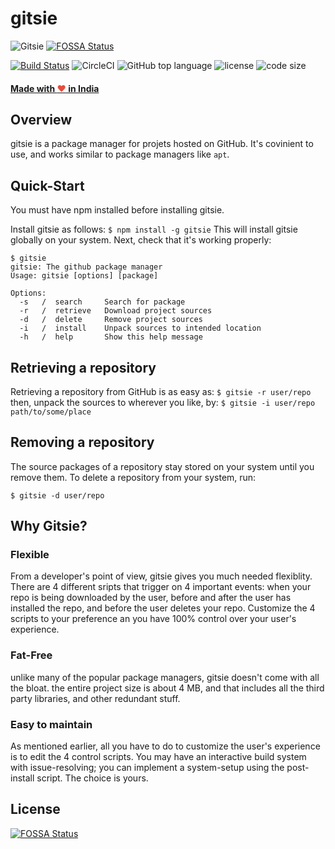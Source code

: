 # gitsie
![Gitsie](https://hatlesshacker.github.io/gitsie/Gitsie.png)[![FOSSA Status](https://app.fossa.io/api/projects/git%2Bgithub.com%2Fhatlesshacker%2Fgitsie.svg?type=shield)](https://app.fossa.io/projects/git%2Bgithub.com%2Fhatlesshacker%2Fgitsie?ref=badge_shield)


[![Build Status](https://travis-ci.org/hatlesshacker/gitsie.svg?branch=master)](https://travis-ci.org/hatlesshacker/gitsie) ![CircleCI](https://img.shields.io/circleci/build/gh/hatlesshacker/gitsie/master) ![GitHub top language](https://img.shields.io/github/languages/top/hatlesshacker/gitsie) ![license](https://img.shields.io/github/license/hatlesshacker/gitsie) ![code size](https://img.shields.io/github/languages/code-size/hatlesshacker/gitsie)

#### <a href="https://madewithlove.org.in" target="_blank">Made with <span style="color: #e74c3c">&hearts;</span> in India</a>
## Overview
gitsie is a package manager for projets hosted on GitHub. It's covinient to use, and works similar to package managers like `apt`.

## Quick-Start
You must have npm installed before installing gitsie.

Install gitsie as follows:
`
$ npm install -g gitsie
`
This will install gitsie globally on your system. Next, check that it's working properly:
```
$ gitsie
gitsie: The github package manager
Usage: gitsie [options] [package]

Options:
  -s   /  search     Search for package
  -r   /  retrieve   Download project sources
  -d   /  delete     Remove project sources
  -i   /  install    Unpack sources to intended location
  -h   /  help       Show this help message
```  

## Retrieving a repository
Retrieving a repository from GitHub is as easy as:
`$ gitsie -r user/repo`
then, unpack the sources to wherever you like, by:
`$ gitsie -i user/repo path/to/some/place`

## Removing a repository
The source packages of a repository stay stored on your system until you remove them. To delete a repository from your system, run:

`$ gitsie -d user/repo`

## Why Gitsie?

### Flexible
From a developer's point of view, gitsie gives you much needed flexiblity. There are 4 different sripts that trigger on 4 important events: when your repo is being downloaded by the user, before and after the user has installed the repo, and before the user deletes your repo. Customize the 4 scripts to your preference an you have 100% control over your user's experience.

### Fat-Free
unlike many of the popular package managers, gitsie doesn't come with all the bloat. the entire project size is about 4 MB, and that includes all the third party libraries, and other redundant stuff.

### Easy to maintain
As mentioned earlier, all you have to do to customize the user's experience is to edit the 4 control scripts. You may have an interactive build system with issue-resolving; you can implement a system-setup using the post-install script. The choice is yours.


## License
[![FOSSA Status](https://app.fossa.io/api/projects/git%2Bgithub.com%2Fhatlesshacker%2Fgitsie.svg?type=large)](https://app.fossa.io/projects/git%2Bgithub.com%2Fhatlesshacker%2Fgitsie?ref=badge_large)
